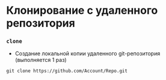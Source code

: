 # Клонирование с удаленного репозитория

### `clone`
- Создание локальной копии удаленного git-репозитория (выполняется 1 раз)
```bash:no-line-numbers:no-line-numbers
git clone https://github.com/Account/Repo.git
```
